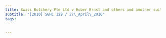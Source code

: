 ```yaml
---
title: Swiss Butchery Pte Ltd v Huber Ernst and others and another suit 
subtitle: "[2010] SGHC 129 / 27\_April\_2010"
tags:


---
```


